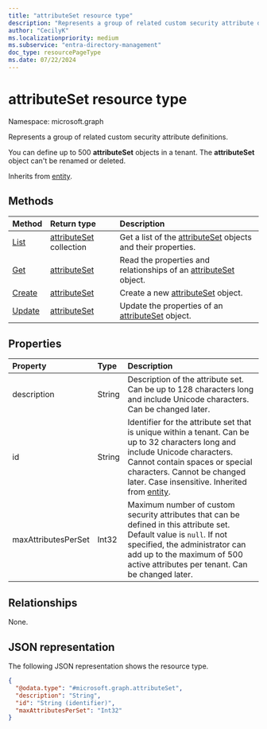 ```yaml
---
title: "attributeSet resource type"
description: "Represents a group of related custom security attribute definitions."
author: "CecilyK"
ms.localizationpriority: medium
ms.subservice: "entra-directory-management"
doc_type: resourcePageType
ms.date: 07/22/2024
---
```


# attributeSet resource type

Namespace: microsoft.graph

Represents a group of related custom security attribute definitions.

You can define up to 500 **attributeSet** objects in a tenant. The **attributeSet** object can't be renamed or deleted.

Inherits from [entity](../resources/entity.md).

## Methods

|Method|Return type|Description|
|:---|:---|:---|
|[List](../api/directory-list-attributesets.md)|[attributeSet](../resources/attributeset.md) collection|Get a list of the [attributeSet](../resources/attributeset.md) objects and their properties.|
|[Get](../api/attributeset-get.md)|[attributeSet](../resources/attributeset.md)|Read the properties and relationships of an [attributeSet](../resources/attributeset.md) object.|
|[Create](../api/directory-post-attributesets.md)|[attributeSet](../resources/attributeset.md)|Create a new [attributeSet](../resources/attributeset.md) object.|
|[Update](../api/attributeset-update.md)|[attributeSet](../resources/attributeset.md)|Update the properties of an [attributeSet](../resources/attributeset.md) object.|

## Properties

|Property|Type|Description|
|:---|:---|:---|
|description|String|Description of the attribute set. Can be up to 128 characters long and include Unicode characters. Can be changed later.|
|id|String|Identifier for the attribute set that is unique within a tenant. Can be up to 32 characters long and include Unicode characters. Cannot contain spaces or special characters. Cannot be changed later. Case insensitive. Inherited from [entity](../resources/entity.md).|
|maxAttributesPerSet|Int32|Maximum number of custom security attributes that can be defined in this attribute set. Default value is `null`. If not specified, the administrator can add up to the maximum of 500 active attributes per tenant. Can be changed later.|

## Relationships

None.

## JSON representation

The following JSON representation shows the resource type.
<!-- {
  "blockType": "resource",
  "keyProperty": "id",
  "@odata.type": "microsoft.graph.attributeSet",
  "openType": false
}
-->
``` json
{
  "@odata.type": "#microsoft.graph.attributeSet",
  "description": "String",
  "id": "String (identifier)",
  "maxAttributesPerSet": "Int32"
}
```
